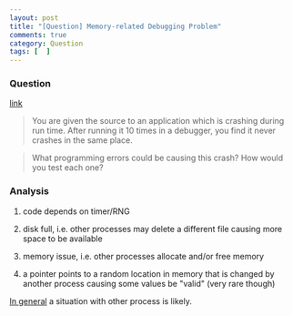 ```yaml
---
layout: post
title: "[Question] Memory-related Debugging Problem"
comments: true
category: Question
tags: [  ]
---
```


### Question 

[link](http://stackoverflow.com/questions/4531742/debugging-a-program-that-crashes-10-times-in-different-places)

> You are given the source to an application which is crashing during run time. After running it 10 times in a debugger, you find it never crashes in the same place. 

> What programming errors could be causing this crash? How would you test each one?

### Analysis

1. code depends on timer/RNG

1. disk full, i.e. other processes may delete a different file causing more space to be available

1. memory issue, i.e. other processes allocate and/or free memory

1. a pointer points to a random location in memory that is changed by another process causing some values be "valid" (very rare though)

[In general](http://stackoverflow.com/a/4531769) a situation with other process is likely.

